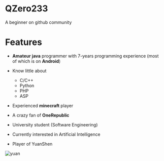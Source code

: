 # QZero233

A beginner on github community

# Features

- **Amateur** **java** programmer with 7-years programming experience (most of which is on **Android**)

- Know little about

  - C/C++
  - Python
  - PHP
  - ASP
  
- Experienced **minecraft** player

- A crazy fan of **OneRepublic**

- University student (Software Engineering)

- Currently interested in Artificial Intelligence

- Player of YuanShen

![yuan](https://raw.githubusercontent.com/QZero233/PictureBedDemo/main/QQ%E6%88%AA%E5%9B%BE20230417090645.png?token=AMIFIQBRBWA7B5A3Y4CCUW3EHSOWO)
